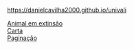 https://danielcavilha2000.github.io/univali

<a href="https://danielcavilha2000.github.io/univali/animal.html">Animal em extinsão</a> <br />
<a href="https://danielcavilha2000.github.io/univali/carta.html">Carta</a> <br />
<a href="https://danielcavilha2000.github.io/univali/paginacao.html">Paginação</a>
